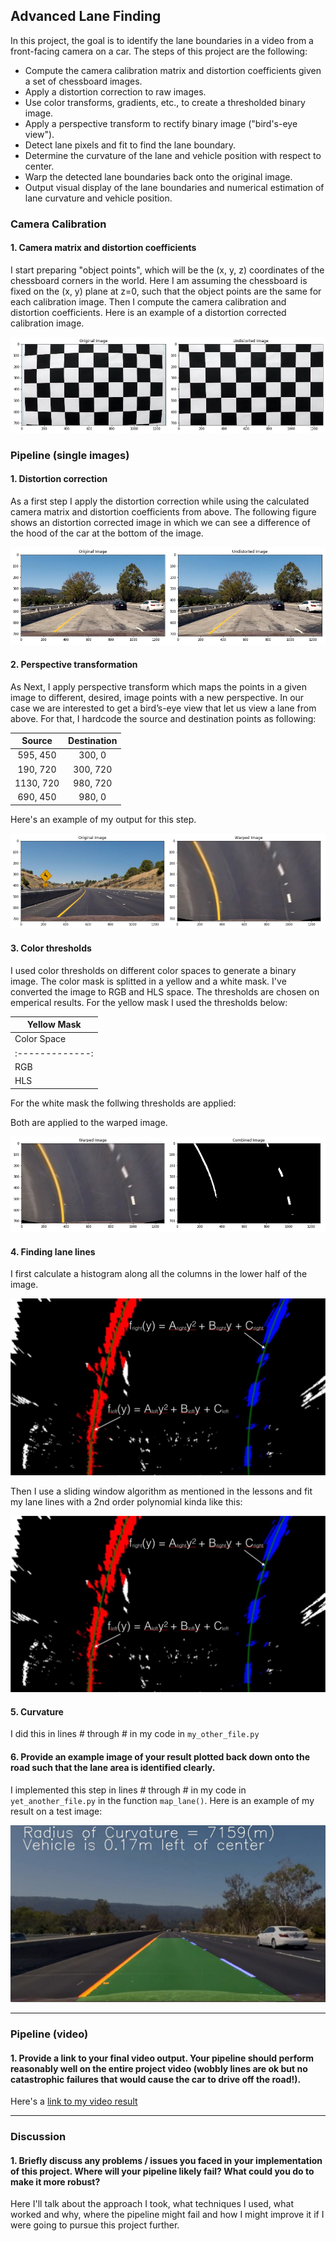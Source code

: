 ## Advanced Lane Finding 

In this project, the goal is to identify the lane boundaries in a video from a front-facing camera on a car. 
The steps of this project are the following:

* Compute the camera calibration matrix and distortion coefficients given a set of chessboard images.
* Apply a distortion correction to raw images.
* Use color transforms, gradients, etc., to create a thresholded binary image.
* Apply a perspective transform to rectify binary image ("bird's-eye view").
* Detect lane pixels and fit to find the lane boundary.
* Determine the curvature of the lane and vehicle position with respect to center.
* Warp the detected lane boundaries back onto the original image.
* Output visual display of the lane boundaries and numerical estimation of lane curvature and vehicle position.

[//]: # (Image References)

[image1]: ./images/chessboard_undist.png "Undistorted"
[image2]: ./images/undist.png "Undistorted"
[image3]: ./images/warp.png "Warped Image"
[image4]: ./images/binary.png "Combined Binary Image"
[image5]: ./examples/color_fit_lines.jpg "Fit Visual"
[image6]: ./examples/example_output.jpg "Output"
[video1]: ../advanced_lane_lines_output.mp4 "Video"

### Camera Calibration

#### 1. Camera matrix and distortion coefficients

I start preparing "object points", which will be the (x, y, z) coordinates of the chessboard corners in the world. Here I am assuming the chessboard is fixed on the (x, y) plane at z=0, such that the object points are the same for each calibration image. Then I compute the camera calibration and distortion coefficients. Here is an example of a distortion corrected calibration image. 

![alt text][image1]

### Pipeline (single images)

#### 1. Distortion correction 

As a first step I apply the distortion correction while using the calculated camera matrix and distortion coefficients from above. The following figure shows an distortion corrected image in which we can see a difference of the hood of the car at the bottom of the image.

![alt text][image2]

#### 2. Perspective transformation

As Next, I apply perspective transform which maps the points in a given image to different, desired, image points with a new perspective. In our case we are interested to get a bird’s-eye view that let us view a lane from above. For that, I hardcode the source and destination points as following:

| Source        | Destination   | 
|:-------------:|:-------------:| 
| 595, 450      | 300, 0        | 
| 190, 720      | 300, 720      |
| 1130, 720     | 980, 720      |
| 690, 450      | 980, 0        |

Here's an example of my output for this step.

![alt text][image3]

#### 3. Color thresholds 

I used color thresholds on different color spaces to generate a binary image. The color mask is splitted in a yellow and a white mask. I've converted the image to RGB and HLS space. The thresholds are chosen on emperical results. For the yellow mask I used the thresholds below:

| Yellow Mask                                   |
|-----------------------------------------------|
|  Color Space  | Lower thres.  | Upper thres.  |  
|:-------------:|:-------------:|:-------------:| 
| RGB           | (,,)      | (,,)              | 
| HLS           | (,,)      | (,,)              |

For the white mask the follwing thresholds are applied:



Both are applied to the warped image. 

![alt text][image4]

#### 4. Finding lane lines

I first calculate a histogram along all the columns in the lower half of the image. 

![alt text][image5]

Then I use a sliding window algorithm as mentioned in the lessons and fit my lane lines with a 2nd order polynomial kinda like this:

![alt text][image5]

#### 5. Curvature

I did this in lines # through # in my code in `my_other_file.py`

#### 6. Provide an example image of your result plotted back down onto the road such that the lane area is identified clearly.

I implemented this step in lines # through # in my code in `yet_another_file.py` in the function `map_lane()`.  Here is an example of my result on a test image:

![alt text][image6]

---

### Pipeline (video)

#### 1. Provide a link to your final video output.  Your pipeline should perform reasonably well on the entire project video (wobbly lines are ok but no catastrophic failures that would cause the car to drive off the road!).

Here's a [link to my video result](./project_video.mp4)

---

### Discussion

#### 1. Briefly discuss any problems / issues you faced in your implementation of this project.  Where will your pipeline likely fail?  What could you do to make it more robust?

Here I'll talk about the approach I took, what techniques I used, what worked and why, where the pipeline might fail and how I might improve it if I were going to pursue this project further.  
